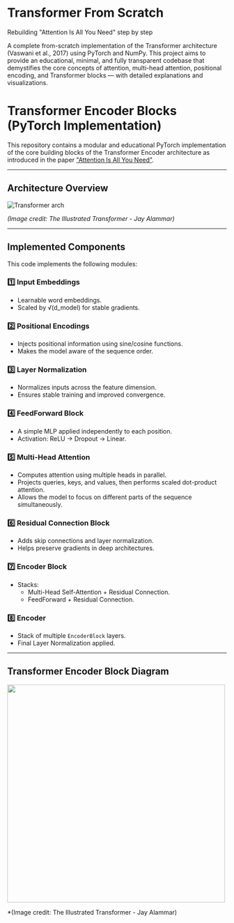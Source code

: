 # Transformer From Scratch  
Rebuilding "Attention Is All You Need" step by step  

A complete from-scratch implementation of the Transformer architecture (Vaswani et al., 2017) using PyTorch and NumPy. This project aims to provide an educational, minimal, and fully transparent codebase that demystifies the core concepts of attention, multi-head attention, positional encoding, and Transformer blocks — with detailed explanations and visualizations.
# Transformer Encoder Blocks (PyTorch Implementation)

This repository contains a modular and educational PyTorch implementation of the core building blocks of the Transformer Encoder architecture as introduced in the paper ["Attention Is All You Need"](https://arxiv.org/abs/1706.03762).

---

## Architecture Overview

![Transformer arch](https://github.com/user-attachments/assets/f72c0f8c-df8b-446b-8f9b-0831e2ab8cc2)


*(Image credit: The Illustrated Transformer - Jay Alammar)*

---

## Implemented Components

This code implements the following modules:

### 1️⃣ **Input Embeddings**

- Learnable word embeddings.
- Scaled by √(d_model) for stable gradients.

### 2️⃣ **Positional Encodings**

- Injects positional information using sine/cosine functions.
- Makes the model aware of the sequence order.

### 3️⃣ **Layer Normalization**

- Normalizes inputs across the feature dimension.
- Ensures stable training and improved convergence.

### 4️⃣ **FeedForward Block**

- A simple MLP applied independently to each position.
- Activation: ReLU → Dropout → Linear.

### 5️⃣ **Multi-Head Attention**

- Computes attention using multiple heads in parallel.
- Projects queries, keys, and values, then performs scaled dot-product attention.
- Allows the model to focus on different parts of the sequence simultaneously.

### 6️⃣ **Residual Connection Block**

- Adds skip connections and layer normalization.
- Helps preserve gradients in deep architectures.

### 7️⃣ **Encoder Block**

- Stacks:
    - Multi-Head Self-Attention + Residual Connection.
    - FeedForward + Residual Connection.

### 8️⃣ **Encoder**

- Stack of multiple `EncoderBlock` layers.
- Final Layer Normalization applied.

---

## Transformer Encoder Block Diagram

<img src="https://jalammar.github.io/images/t/transformer_resideual_layer_norm.png" width="500">

*(Image credit: The Illustrated Transformer - Jay Alammar)
